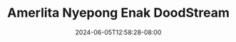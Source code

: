 --- 
title: "Amerlita Nyepong Enak  DoodStream"
description: "  bokeh Amerlita Nyepong Enak  DoodStream   video full baru"
date: 2024-06-05T12:58:28-08:00
file_code: "39lr62ldnx8l"
draft: false
cover: "tallvwfsfnylr3w8.jpg"
tags: ["Amerlita", "Nyepong", "Enak", "DoodStream", "bokep-indo", "bokep-viral", "bokep-ig"]
length: 676
fld_id: "1483155"
foldername: "Amerlita 1"
categories: ["Amerlita 1"]
views: 0
---